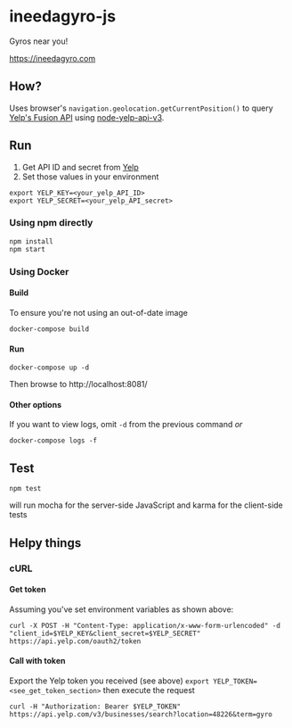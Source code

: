 # ineedagyro-js
Gyros near you!

https://ineedagyro.com

## How?
Uses browser's `navigation.geolocation.getCurrentPosition()` to query [Yelp's Fusion API](https://www.yelp.com/developers/documentation/v3/business_search) using [node-yelp-api-v3](https://github.com/joshuaslate/node-yelp-api).

## Run
1. Get API ID and secret from [Yelp](https://www.yelp.com/developers/v3/manage_app)
1. Set those values in your environment
```
export YELP_KEY=<your_yelp_API_ID>
export YELP_SECRET=<your_yelp_API_secret>
```

### Using npm directly
```
npm install
npm start
```

### Using Docker
#### Build
To ensure you're not using an out-of-date image
```
docker-compose build
```

#### Run
```
docker-compose up -d
```
Then browse to http://localhost:8081/

#### Other options
If you want to view logs, omit `-d` from the previous command _or_
```
docker-compose logs -f
```

## Test
```
npm test
```
will run mocha for the server-side JavaScript and karma for the client-side tests

## Helpy things
### cURL
#### Get token
Assuming you've set environment variables as shown above:
```
curl -X POST -H "Content-Type: application/x-www-form-urlencoded" -d "client_id=$YELP_KEY&client_secret=$YELP_SECRET" https://api.yelp.com/oauth2/token
```

#### Call with token
Export the Yelp token you received (see above)
`export YELP_TOKEN=<see_get_token_section>`
then execute the request
```
curl -H "Authorization: Bearer $YELP_TOKEN" https://api.yelp.com/v3/businesses/search?location=48226&term=gyro
```
